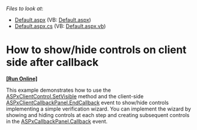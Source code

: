 <!-- default file list -->
*Files to look at*:

* [Default.aspx](./CS/Default.aspx) (VB: [Default.aspx](./VB/Default.aspx))
* [Default.aspx.cs](./CS/Default.aspx.cs) (VB: [Default.aspx.vb](./VB/Default.aspx.vb))
<!-- default file list end -->
# How to show/hide controls on client side after callback
<!-- run online -->
**[[Run Online]](https://codecentral.devexpress.com/t228295/)**
<!-- run online end -->


<p>This example demonstrates how to use the <a href="https://documentation.devexpress.com/#AspNet/DevExpressWebScriptsASPxClientControl_SetVisibletopic">ASPxClientControl.SetVisible</a> method and the client-side <a href="https://documentation.devexpress.com/#AspNet/DevExpressWebScriptsASPxClientCallbackPanel_EndCallbacktopic">ASPxClientCallbackPanel.EndCallback</a> event to show/hide controls implementing a simple verification wizard. You can implement the wizard by showing and hiding controls at each step and creating subsequent controls in the <a href="https://documentation.devexpress.com/#AspNet/DevExpressWebASPxCallbackPanel_Callbacktopic">ASPxCallbackPanel.Callback</a> event.</p>

<br/>



